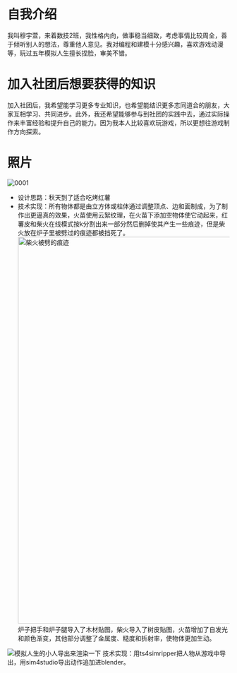 # 自我介绍
我叫穆宇萱，来着数技2班，我性格内向，做事稳当细致，考虑事情比较周全，善于倾听别人的想法，尊重他人意见。我对编程和建模十分感兴趣，喜欢游戏动漫等，玩过五年模拟人生擅长捏脸，审美不错。
# 加入社团后想要获得的知识
加入社团后，我希望能学习更多专业知识，也希望能结识更多志同道合的朋友，大家互相学习、共同进步。此外，我还希望能够参与到社团的实践中去，通过实际操作来丰富经验和提升自己的能力。因为我本人比较喜欢玩游戏，所以更想往游戏制作方向探索。
# 照片
![0001](https://github.com/user-attachments/assets/636efd11-3c99-4b4d-a607-262ba42830c6)
- 设计思路：秋天到了适合吃烤红薯
- 技术实现：所有物体都是由立方体或柱体通过调整顶点、边和面制成，为了制作出更逼真的效果，火苗使用云絮纹理，在火苗下添加空物体使它动起来，红薯皮和柴火在线模式按k分割出来一部分然后删掉使其产生一些痕迹，但是柴火放在炉子里被劈过的痕迹都被挡死了。<img width="876" alt="柴火被劈的痕迹" src="https://github.com/user-attachments/assets/4fd35a47-f0c3-463b-b8c6-172398a1f716">
炉子把手和炉子腿导入了木材贴图，柴火导入了树皮贴图，火苗增加了自发光和颜色渐变，其他部分调整了金属度、糙度和折射率，使物体更加生动。


![模拟人生的小人导出来渲染一下](https://github.com/user-attachments/assets/57f696c2-184f-4146-94d7-03c4493a6391)
技术实现：用ts4simripper把人物从游戏中导出，用sim4studio导出动作追加进blender。
